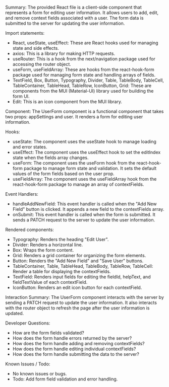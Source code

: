 Summary:
The provided React file is a client-side component that represents a form for editing user information. It allows users to add, edit, and remove context fields associated with a user. The form data is submitted to the server for updating the user information.

Import statements:
- React, useState, useEffect: These are React hooks used for managing state and side effects.
- axios: This is a library for making HTTP requests.
- useRouter: This is a hook from the next/navigation package used for accessing the router object.
- useForm, useFieldArray: These are hooks from the react-hook-form package used for managing form state and handling arrays of fields.
- TextField, Box, Button, Typography, Divider, Table, TableBody, TableCell, TableContainer, TableHead, TableRow, IconButton, Grid: These are components from the MUI (Material-UI) library used for building the form UI.
- Edit: This is an icon component from the MUI library.

Component:
The UserForm component is a functional component that takes two props: appSettings and user. It renders a form for editing user information.

Hooks:
- useState: The component uses the useState hook to manage loading and error states.
- useEffect: The component uses the useEffect hook to set the editIndex state when the fields array changes.
- useForm: The component uses the useForm hook from the react-hook-form package to manage form state and validation. It sets the default values of the form fields based on the user prop.
- useFieldArray: The component uses the useFieldArray hook from the react-hook-form package to manage an array of contextFields.

Event Handlers:
- handleAddNewField: This event handler is called when the "Add New Field" button is clicked. It appends a new field to the contextFields array.
- onSubmit: This event handler is called when the form is submitted. It sends a PATCH request to the server to update the user information.

Rendered components:
- Typography: Renders the heading "Edit User".
- Divider: Renders a horizontal line.
- Box: Wraps the form content.
- Grid: Renders a grid container for organizing the form elements.
- Button: Renders the "Add New Field" and "Save User" buttons.
- TableContainer, Table, TableHead, TableBody, TableRow, TableCell: Render a table for displaying the contextFields.
- TextField: Renders input fields for editing the fieldId, helpText, and fieldTextValue of each contextField.
- IconButton: Renders an edit icon button for each contextField.

Interaction Summary:
The UserForm component interacts with the server by sending a PATCH request to update the user information. It also interacts with the router object to refresh the page after the user information is updated.

Developer Questions:
- How are the form fields validated?
- How does the form handle errors returned by the server?
- How does the form handle adding and removing contextFields?
- How does the form handle editing individual contextFields?
- How does the form handle submitting the data to the server?

Known Issues / Todo:
- No known issues or bugs.
- Todo: Add form field validation and error handling.